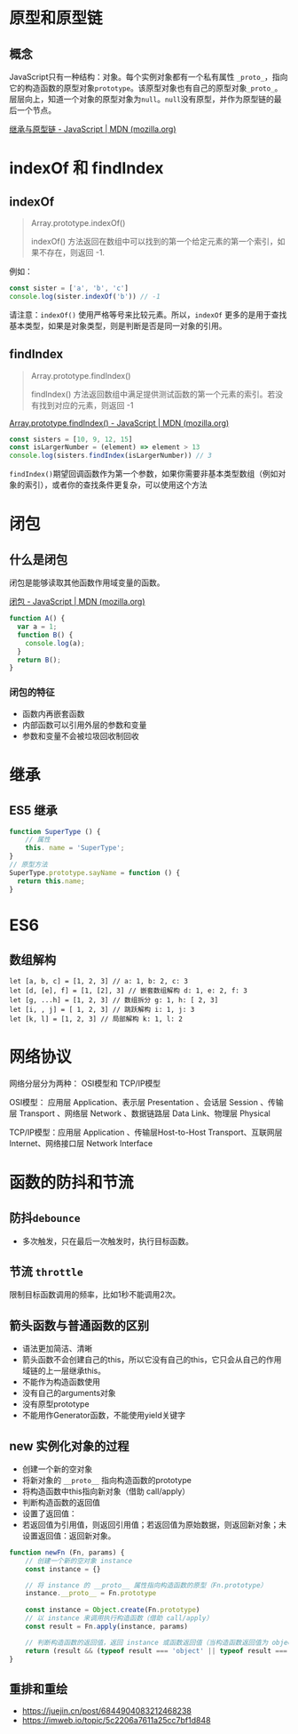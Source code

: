 # 原型和原型链

## 概念

JavaScript只有一种结构：对象。每个实例对象都有一个私有属性 `_proto_`，指向它的构造函数的原型对象`prototype`。该原型对象也有自己的原型对象`_proto_`。层层向上，知道一个对象的原型对象为`null`。`null`没有原型，并作为原型链的最后一个节点。

[继承与原型链 - JavaScript | MDN (mozilla.org)](https://developer.mozilla.org/zh-CN/docs/Web/JavaScript/Inheritance_and_the_prototype_chain)

# indexOf 和 findIndex

## indexOf

> Array.prototype.indexOf()
>
> indexOf() 方法返回在数组中可以找到的第一个给定元素的第一个索引，如果不存在，则返回 -1.



例如：

```typescript
const sister = ['a', 'b', 'c']
console.log(sister.indexOf('b')) // -1
```



请注意：`indexOf()` 使用严格等号来比较元素。所以，`indexOf` 更多的是用于查找基本类型，如果是对象类型，则是判断是否是同一对象的引用。



## findIndex

> Array.prototype.findIndex()
>
> findIndex() 方法返回数组中满足提供测试函数的第一个元素的索引。若没有找到对应的元素，则返回 -1

[Array.prototype.findIndex() - JavaScript | MDN (mozilla.org)](https://developer.mozilla.org/zh-CN/docs/Web/JavaScript/Reference/Global_Objects/Array/findIndex)

```javascript
const sisters = [10, 9, 12, 15]
const isLargerNumber = (element) => element > 13
console.log(sisters.findIndex(isLargerNumber)) // 3
```

`findIndex()`期望回调函数作为第一个参数，如果你需要非基本类型数组（例如对象的索引），或者你的查找条件更复杂，可以使用这个方法



# 闭包

## 什么是闭包

闭包是能够读取其他函数作用域变量的函数。

[闭包 - JavaScript | MDN (mozilla.org)](https://developer.mozilla.org/zh-CN/docs/Web/JavaScript/Closures)

```javascript
function A() {
  var a = 1;
  function B() {
    console.log(a);
  }
  return B();
}
```

### 闭包的特征

- 函数内再嵌套函数
- 内部函数可以引用外层的参数和变量
- 参数和变量不会被垃圾回收制回收

# 继承

## ES5 继承

```typescript
function SuperType () {
	// 属性
	this. name = 'SuperType';
}
// 原型方法
SuperType.prototype.sayName = function () {
  return this.name;
}
```

# ES6

## 数组解构

```
let [a, b, c] = [1, 2, 3] // a: 1, b: 2, c: 3
let [d, [e], f] = [1, [2], 3] // 嵌套数组解构 d: 1, e: 2, f: 3
let [g, ...h] = [1, 2, 3] // 数组拆分 g: 1, h: [ 2, 3]
let [i, , j] = [ 1, 2, 3] // 跳跃解构 i: 1, j: 3
let [k, l] = [1, 2, 3] // 局部解构 k: 1, l: 2
```







# 网络协议

 网络分层分为两种： OSI模型和 TCP/IP模型

OSI模型： 应用层 Application、表示层 Presentation 、会话层 Session 、传输层 Transport 、网络层 Network 、数据链路层 Data Link、物理层 Physical

TCP/IP模型：应用层 Application 、传输层Host-to-Host Transport、互联网层 Internet、网络接口层 Network Interface







# 函数的防抖和节流

## 防抖`debounce`

- 多次触发，只在最后一次触发时，执行目标函数。





## 节流 `throttle`

限制目标函数调用的频率，比如1秒不能调用2次。

## 箭头函数与普通函数的区别

- 语法更加简洁、清晰
- 箭头函数不会创建自己的this，所以它没有自己的this，它只会从自己的作用域链的上一层继承this。
- 不能作为构造函数使用
- 没有自己的arguments对象
- 没有原型prototype
- 不能用作Generator函数，不能使用yield关键字

## new 实例化对象的过程

- 创建一个新的空对象
- 将新对象的 `__proto__` 指向构造函数的prototype
- 将构造函数中this指向新对象（借助 call/apply）
- 判断构造函数的返回值
- 设置了返回值：
- 若返回值为引用值，则返回引用值；若返回值为原始数据，则返回新对象；未设置返回值：返回新对象。

```js
function newFn (Fn, params) {
    // 创建一个新的空对象 instance
    const instance = {}

    // 将 instance 的 __proto__ 属性指向构造函数的原型（Fn.prototype）
    instance.__proto__ = Fn.prototype
    
    const instance = Object.create(Fn.prototype)
    // 以 instance 来调用执行构造函数（借助 call/apply）
    const result = Fn.apply(instance, params)

    // 判断构造函数的返回值，返回 instance 或函数返回值（当构造函数返回值为 object 时）
    return (result && (typeof result === 'object' || typeof result === 'function')) ? result : instance
}

```


## 重排和重绘

- https://juejin.cn/post/6844904083212468238
- https://imweb.io/topic/5c2206a7611a25cc7bf1d848